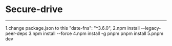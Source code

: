﻿# Secure-drive


****
1.change package.json to this "date-fns": "^3.6.0",
2.npm install --legacy-peer-deps
3.npm install --force
4.npm install -g pnpm
pnpm install
5.pnpm dev
